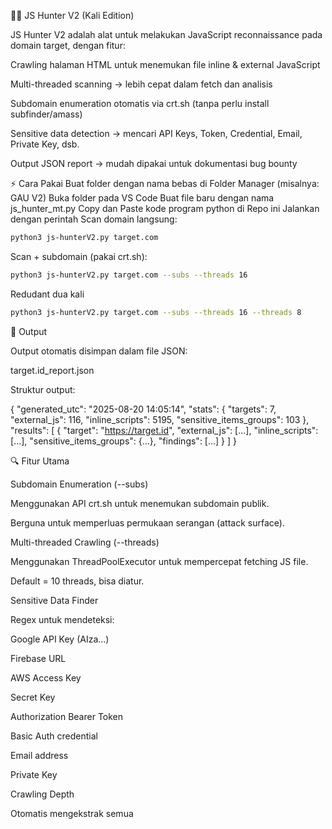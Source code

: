 🕵️‍♂️ JS Hunter V2 (Kali Edition)

JS Hunter V2 adalah alat untuk melakukan JavaScript reconnaissance pada domain target, dengan fitur:

Crawling halaman HTML untuk menemukan file inline & external JavaScript

Multi-threaded scanning → lebih cepat dalam fetch dan analisis

Subdomain enumeration otomatis via crt.sh
 (tanpa perlu install subfinder/amass)

Sensitive data detection → mencari API Keys, Token, Credential, Email, Private Key, dsb.

Output JSON report → mudah dipakai untuk dokumentasi bug bounty

⚡ Cara Pakai
Buat folder dengan nama bebas di Folder Manager (misalnya: GAU V2)
Buka folder pada VS Code
Buat file baru dengan nama js_hunter_mt.py
Copy dan Paste kode program python di Repo ini
Jalankan dengan perintah
Scan domain langsung:
```bash
python3 js-hunterV2.py target.com
```
Scan + subdomain (pakai crt.sh):
```bash
python3 js-hunterV2.py target.com --subs --threads 16
```
Redudant dua kali
```bash
python3 js-hunterV2.py target.com --subs --threads 16 --threads 8
```
📂 Output

Output otomatis disimpan dalam file JSON:

target.id_report.json

Struktur output:

{
  "generated_utc": "2025-08-20 14:05:14",
  "stats": {
    "targets": 7,
    "external_js": 116,
    "inline_scripts": 5195,
    "sensitive_items_groups": 103
  },
  "results": [
    {
      "target": "https://target.id",
      "external_js": [...],
      "inline_scripts": [...],
      "sensitive_items_groups": {...},
      "findings": [...]
    }
  ]
}

🔍 Fitur Utama

Subdomain Enumeration (--subs)

Menggunakan API crt.sh untuk menemukan subdomain publik.

Berguna untuk memperluas permukaan serangan (attack surface).

Multi-threaded Crawling (--threads)

Menggunakan ThreadPoolExecutor untuk mempercepat fetching JS file.

Default = 10 threads, bisa diatur.

Sensitive Data Finder

Regex untuk mendeteksi:

Google API Key (AIza...)

Firebase URL

AWS Access Key

Secret Key

Authorization Bearer Token

Basic Auth credential

Email address

Private Key

Crawling Depth

Otomatis mengekstrak semua <script> dari halaman target.

Inline script ditampilkan sebagai potongan (preview).

External JS di-fetch ulang untuk dianalisis.

Report JSON

Statistik jumlah target, JS file, script inline.

Grup temuan sensitif berdasarkan kategori.

Mudah dipakai untuk laporan bug bounty (bisa dikonversi ke HTML/Markdown).

📑 Contoh Hasil Scan

Dari file Hasil Scanning.txt, scanning alkademi.id menghasilkan:

Target total: 7 subdomain valid (target.id, *.target.id, dll.)

External JS ditemukan: 116 file

Inline script: 5195 script

Sensitive items group: 103 temuan

Beberapa inline script menunjukkan sensitive found → indikasi adanya data penting (API keys/token) di dalam JavaScript.
